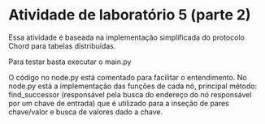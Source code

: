 # Atividade de laboratório 5 (parte 2)
Essa atividade é baseada na implementação simplificada do protocolo Chord para tabelas distribuídas.

Para testar basta executar o main.py

O código no node.py está comentado para facilitar o entendimento. No node.py está a implementação das funções de cada nó, principal método: find_successor (responsável pela busca do endereço do nó responsável por um chave de entrada) que é utilizado para a inseção de pares chave/valor e busca de valores dado a chave.

